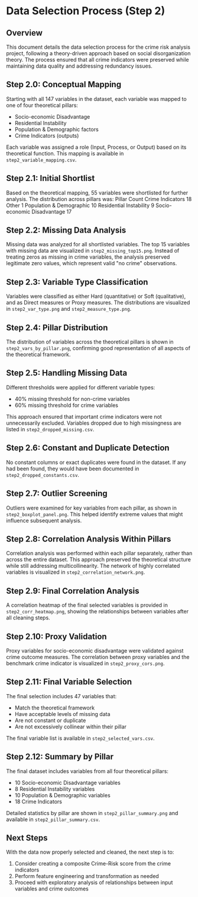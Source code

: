# Data Selection Process (Step 2)

## Overview
This document details the data selection process for the crime risk analysis project, following a theory-driven approach based on social disorganization theory. The process ensured that all crime indicators were preserved while maintaining data quality and addressing redundancy issues.

## Step 2.0: Conceptual Mapping
Starting with all 147 variables in the dataset, each variable was mapped to one of four theoretical pillars:
- Socio-economic Disadvantage
- Residential Instability
- Population & Demographic factors
- Crime Indicators (outputs)

Each variable was assigned a role (Input, Process, or Output) based on its theoretical function. This mapping is available in `step2_variable_mapping.csv`.

## Step 2.1: Initial Shortlist
Based on the theoretical mapping, 55 variables were shortlisted for further analysis. The distribution across pillars was:
                     Pillar  Count
           Crime Indicators     18
                      Other      1
   Population & Demographic     10
    Residential Instability      9
Socio-economic Disadvantage     17

## Step 2.2: Missing Data Analysis
Missing data was analyzed for all shortlisted variables. The top 15 variables with missing data are visualized in `step2_missing_top15.png`. Instead of treating zeros as missing in crime variables, the analysis preserved legitimate zero values, which represent valid "no crime" observations.

## Step 2.3: Variable Type Classification
Variables were classified as either Hard (quantitative) or Soft (qualitative), and as Direct measures or Proxy measures. The distributions are visualized in `step2_var_type.png` and `step2_measure_type.png`.

## Step 2.4: Pillar Distribution
The distribution of variables across the theoretical pillars is shown in `step2_vars_by_pillar.png`, confirming good representation of all aspects of the theoretical framework.

## Step 2.5: Handling Missing Data
Different thresholds were applied for different variable types:
- 40% missing threshold for non-crime variables
- 60% missing threshold for crime variables

This approach ensured that important crime indicators were not unnecessarily excluded. Variables dropped due to high missingness are listed in `step2_dropped_missing.csv`.

## Step 2.6: Constant and Duplicate Detection
No constant columns or exact duplicates were found in the dataset. If any had been found, they would have been documented in `step2_dropped_constants.csv`.

## Step 2.7: Outlier Screening
Outliers were examined for key variables from each pillar, as shown in `step2_boxplot_panel.png`. This helped identify extreme values that might influence subsequent analysis.

## Step 2.8: Correlation Analysis Within Pillars
Correlation analysis was performed within each pillar separately, rather than across the entire dataset. This approach preserved the theoretical structure while still addressing multicollinearity. The network of highly correlated variables is visualized in `step2_correlation_network.png`.

## Step 2.9: Final Correlation Analysis
A correlation heatmap of the final selected variables is provided in `step2_corr_heatmap.png`, showing the relationships between variables after all cleaning steps.

## Step 2.10: Proxy Validation
Proxy variables for socio-economic disadvantage were validated against crime outcome measures. The correlation between proxy variables and the benchmark crime indicator is visualized in `step2_proxy_cors.png`.

## Step 2.11: Final Variable Selection
The final selection includes 47 variables that:
- Match the theoretical framework
- Have acceptable levels of missing data
- Are not constant or duplicate
- Are not excessively collinear within their pillar

The final variable list is available in `step2_selected_vars.csv`.

## Step 2.12: Summary by Pillar
The final dataset includes variables from all four theoretical pillars:
- 10 Socio-economic Disadvantage variables
- 8 Residential Instability variables
- 10 Population & Demographic variables
- 18 Crime Indicators

Detailed statistics by pillar are shown in `step2_pillar_summary.png` and available in `step2_pillar_summary.csv`.

## Next Steps
With the data now properly selected and cleaned, the next step is to:
1. Consider creating a composite Crime-Risk score from the crime indicators
2. Perform feature engineering and transformation as needed
3. Proceed with exploratory analysis of relationships between input variables and crime outcomes
